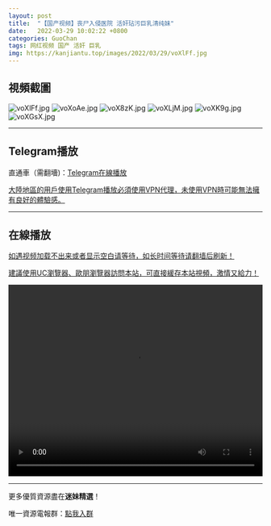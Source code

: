 ```yaml
---
layout: post
title:  "【国产视频】丧尸入侵医院 活奸玷污巨乳清纯妹"
date:   2022-03-29 10:02:22 +0800
categories: GuoChan
tags: 网红视频 国产 活奸 巨乳
img: https://kanjiantu.top/images/2022/03/29/voXlFf.jpg
---
```



## 視頻截圖

![voXlFf.jpg](https://kanjiantu.top/images/2022/03/29/voXlFf.jpg)
![voXoAe.jpg](https://kanjiantu.top/images/2022/03/29/voXoAe.jpg)
![voX8zK.jpg](https://kanjiantu.top/images/2022/03/29/voX8zK.jpg)
![voXLjM.jpg](https://kanjiantu.top/images/2022/03/29/voXLjM.jpg)
![voXK9g.jpg](https://kanjiantu.top/images/2022/03/29/voXK9g.jpg)
![voXGsX.jpg](https://kanjiantu.top/images/2022/03/29/voXGsX.jpg)

* * *
## Telegram播放

直通車（需翻墻)：[Telegram在線播放](https://t.me/mimeijingxuan/140)

<u>大陸地區的用戶使用Telegram播放必須使用VPN代理，未使用VPN時可能無法擁有良好的體驗感。</u> 
* * *
## 在線播放
<u>如遇视频加载不出来或者显示空白请等待，如长时间等待请翻墙后刷新！</u>

<u>建議使用UC瀏覽器、歐朋瀏覽器訪問本站，可直接緩存本站視頻，激情又給力！</u>
<center><video src="https://cdn.publer.io/uploads/videos/62472165db2797343b249b0a/4d7eda80c146d0045b558f7ea234e3b9.mp4" width="100%" height="380px" controls="controls"></video></center>

* * *
更多優質資源盡在**迷妹精選**！

唯一資源電報群：[點我入群](https://t.me/mimeijingxuan)


